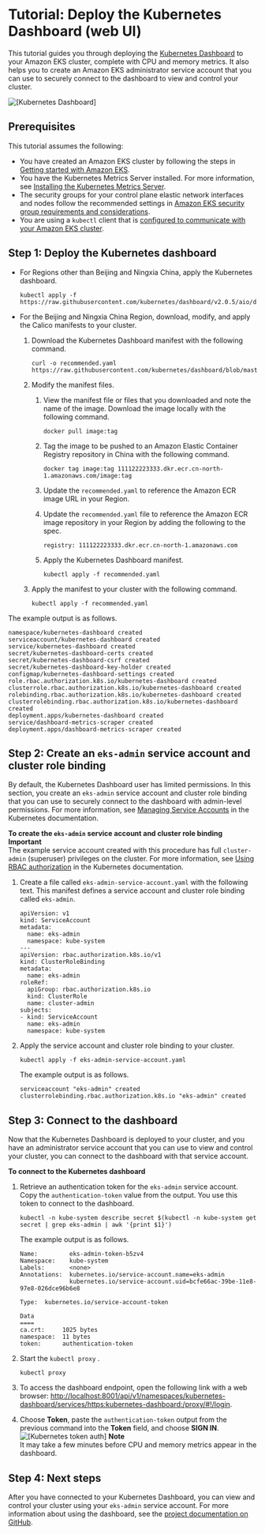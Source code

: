 # Tutorial: Deploy the Kubernetes Dashboard \(web UI\)<a name="dashboard-tutorial"></a>

This tutorial guides you through deploying the [Kubernetes Dashboard](https://github.com/kubernetes/dashboard) to your Amazon EKS cluster, complete with CPU and memory metrics\. It also helps you to create an Amazon EKS administrator service account that you can use to securely connect to the dashboard to view and control your cluster\.

![\[Kubernetes Dashboard\]](http://docs.aws.amazon.com/eks/latest/userguide/images/kubernetes-dashboard.png)

## Prerequisites<a name="dashboard-prereqs"></a>

This tutorial assumes the following:
+ You have created an Amazon EKS cluster by following the steps in [Getting started with Amazon EKS](getting-started.md)\.
+ You have the Kubernetes Metrics Server installed\. For more information, see [Installing the Kubernetes Metrics Server](metrics-server.md)\.
+ The security groups for your control plane elastic network interfaces and nodes follow the recommended settings in [Amazon EKS security group requirements and considerations](sec-group-reqs.md)\.
+ You are using a `kubectl` client that is [configured to communicate with your Amazon EKS cluster](getting-started-console.md#eks-configure-kubectl)\.

## Step 1: Deploy the Kubernetes dashboard<a name="deploy-dashboard"></a>
+ For Regions other than Beijing and Ningxia China, apply the Kubernetes dashboard\.

  ```
  kubectl apply -f https://raw.githubusercontent.com/kubernetes/dashboard/v2.0.5/aio/deploy/recommended.yaml
  ```
+ For the Beijing and Ningxia China Region, download, modify, and apply the Calico manifests to your cluster\.

  1. Download the Kubernetes Dashboard manifest with the following command\.

     ```
     curl -o recommended.yaml https://raw.githubusercontent.com/kubernetes/dashboard/blob/master/aio/deploy/recommended.yaml
     ```

  1. Modify the manifest files\.

     1. View the manifest file or files that you downloaded and note the name of the image\. Download the image locally with the following command\.

        ```
        docker pull image:tag
        ```

     1. Tag the image to be pushed to an Amazon Elastic Container Registry repository in China with the following command\.

        ```
        docker tag image:tag 111122223333.dkr.ecr.cn-north-1.amazonaws.com/image:tag
        ```

     1. Update the `recommended.yaml` to reference the Amazon ECR image URL in your Region\.

     1. Update the `recommended.yaml` file to reference the Amazon ECR image repository in your Region by adding the following to the spec\.

        ```
        registry: 111122223333.dkr.ecr.cn-north-1.amazonaws.com
        ```

     1. Apply the Kubernetes Dashboard manifest\.

        ```
        kubectl apply -f recommended.yaml
        ```

  1. Apply the manifest to your cluster with the following command\.

     ```
     kubectl apply -f recommended.yaml
     ```

The example output is as follows\.

```
namespace/kubernetes-dashboard created
serviceaccount/kubernetes-dashboard created
service/kubernetes-dashboard created
secret/kubernetes-dashboard-certs created
secret/kubernetes-dashboard-csrf created
secret/kubernetes-dashboard-key-holder created
configmap/kubernetes-dashboard-settings created
role.rbac.authorization.k8s.io/kubernetes-dashboard created
clusterrole.rbac.authorization.k8s.io/kubernetes-dashboard created
rolebinding.rbac.authorization.k8s.io/kubernetes-dashboard created
clusterrolebinding.rbac.authorization.k8s.io/kubernetes-dashboard created
deployment.apps/kubernetes-dashboard created
service/dashboard-metrics-scraper created
deployment.apps/dashboard-metrics-scraper created
```

## Step 2: Create an `eks-admin` service account and cluster role binding<a name="eks-admin-service-account"></a>

By default, the Kubernetes Dashboard user has limited permissions\. In this section, you create an `eks-admin` service account and cluster role binding that you can use to securely connect to the dashboard with admin\-level permissions\. For more information, see [Managing Service Accounts](https://kubernetes.io/docs/admin/service-accounts-admin/) in the Kubernetes documentation\.

**To create the `eks-admin` service account and cluster role binding**
**Important**  
The example service account created with this procedure has full `cluster-admin` \(superuser\) privileges on the cluster\. For more information, see [Using RBAC authorization](https://kubernetes.io/docs/admin/authorization/rbac/) in the Kubernetes documentation\.

1. Create a file called `eks-admin-service-account.yaml` with the following text\. This manifest defines a service account and cluster role binding called `eks-admin`\.

   ```
   apiVersion: v1
   kind: ServiceAccount
   metadata:
     name: eks-admin
     namespace: kube-system
   ---
   apiVersion: rbac.authorization.k8s.io/v1
   kind: ClusterRoleBinding
   metadata:
     name: eks-admin
   roleRef:
     apiGroup: rbac.authorization.k8s.io
     kind: ClusterRole
     name: cluster-admin
   subjects:
   - kind: ServiceAccount
     name: eks-admin
     namespace: kube-system
   ```

1. Apply the service account and cluster role binding to your cluster\.

   ```
   kubectl apply -f eks-admin-service-account.yaml
   ```

   The example output is as follows\.

   ```
   serviceaccount "eks-admin" created
   clusterrolebinding.rbac.authorization.k8s.io "eks-admin" created
   ```

## Step 3: Connect to the dashboard<a name="view-dashboard"></a>

Now that the Kubernetes Dashboard is deployed to your cluster, and you have an administrator service account that you can use to view and control your cluster, you can connect to the dashboard with that service account\.

**To connect to the Kubernetes dashboard**

1. Retrieve an authentication token for the `eks-admin` service account\. Copy the `authentication-token` value from the output\. You use this token to connect to the dashboard\.

   ```
   kubectl -n kube-system describe secret $(kubectl -n kube-system get secret | grep eks-admin | awk '{print $1}')
   ```

   The example output is as follows\.

   ```
   Name:         eks-admin-token-b5zv4
   Namespace:    kube-system
   Labels:       <none>
   Annotations:  kubernetes.io/service-account.name=eks-admin
                 kubernetes.io/service-account.uid=bcfe66ac-39be-11e8-97e8-026dce96b6e8
   
   Type:  kubernetes.io/service-account-token
   
   Data
   ====
   ca.crt:     1025 bytes
   namespace:  11 bytes
   token:      authentication-token
   ```

1. Start the  `kubectl proxy`  \.

   ```
   kubectl proxy
   ```

1. To access the dashboard endpoint, open the following link with a web browser: [http://localhost:8001/api/v1/namespaces/kubernetes\-dashboard/services/https:kubernetes\-dashboard:/proxy/\#\!/login](http://localhost:8001/api/v1/namespaces/kubernetes-dashboard/services/https:kubernetes-dashboard:/proxy/#!/login)\.

1. Choose **Token**, paste the `authentication-token` output from the previous command into the **Token** field, and choose **SIGN IN**\.  
![\[Kubernetes token auth\]](http://docs.aws.amazon.com/eks/latest/userguide/images/dashboard-token-auth.png)
**Note**  
It may take a few minutes before CPU and memory metrics appear in the dashboard\.

## Step 4: Next steps<a name="dashboard-next-steps"></a>

After you have connected to your Kubernetes Dashboard, you can view and control your cluster using your `eks-admin` service account\. For more information about using the dashboard, see the [project documentation on GitHub](https://github.com/kubernetes/dashboard)\.